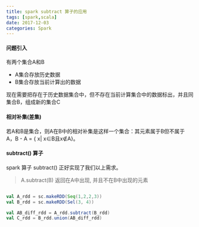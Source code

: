 ```yaml
---
title: spark subtract 算子的应用
tags: [spark,scala]
date: 2017-12-03
categories: Spark
---
```


#### 问题引入
有两个集合A和B
* A集合存放历史数据
* B集合存放当前计算出的数据

现在需要把存在于历史数据集合中，但不存在当前计算集合中的数据标出，并且同集合B，组成新的集合C

####  相对补集(差集)
若A和B是集合，则A在B中的相对补集是这样一个集合：其元素属于B但不属于A，B - A = { x| x∈B且x∉A}。

#### subtract() 算子

spark 算子 subtract() 正好实现了我们以上需求。

> A.subtract(B) 返回在A中出现, 并且不在B中出现的元素


``` scala

val A_rdd = sc.makeRDD(Seq(1,2,2,3))
val B_rdd = sc.makeRDD(Sel(3, 4))

val AB_diff_rdd = A_rdd.subtract(B_rdd)
val C_rdd = B_rdd.union(AB_diff_rdd)

```
